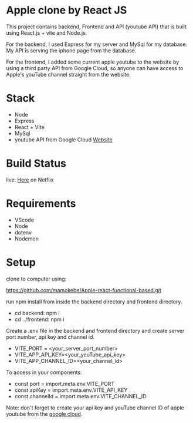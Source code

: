 # Apple clone by React JS

This project contains backend, Frontend and API (youtube API) that is built using React.js + vite and Node.js.

For the backend, I used Express for my server and MySql for my database. My API is serving the iphone page from the database.

For the frontend, I added some current apple youtube to the website by using a third party API from Google Cloud,
so anyone can have access to Apple's youTube channel straight from the website.

# Stack

- Node
- Express
- React + Vite
- MySql
- youtube API  from Google Cloud 
[Website](https://console.cloud.google.com/projectselector2/apis/dashboard?supportedpurview=project)

# Build Status

live: [Here](https://jolly-axolotl-3a8837.netlify.app/) on Netflix

# Requirements
- VScode
- Node
- dotenv
- Nodemon
# Setup

clone to computer using:

  https://github.com/mamokebe/Apple-react-functional-based.git

run npm install from inside the backend directory and  frontend directory.

- cd backend:  npm i
- cd ../frontend: npm i
  
Create a .env file in the backend and frontend directory and create server port number, api key and channel id.

- VITE_PORT = <your_server_port_number>
- VITE_APP_API_KEY=<your_youTube_api_key>
- VITE_APP_CHANNEL_ID=<your_channel_id>

To access in your components:

- const port = import.meta.env.VITE_PORT
- const apiKey = import.meta.env.VITE_API_KEY
- const channelId = import.meta.env.VITE_CHANNEL_ID

Note: don't forget to create your api key and youTube channel ID  of apple youtube from the [google cloud](https://console.cloud.google.com/projectselector2/apis/dashboard?supportedpurview=project).
  
  
